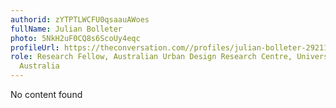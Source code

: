 ```yaml
---
authorid: zYTPTLWCFU0qsaauAWoes
fullName: Julian Bolleter
photo: 5NkH2uF0CQ8s6ScoUy4eqc
profileUrl: https://theconversation.com//profiles/julian-bolleter-292111
role: Research Fellow, Australian Urban Design Research Centre, University of Western
  Australia
---
```

No content found